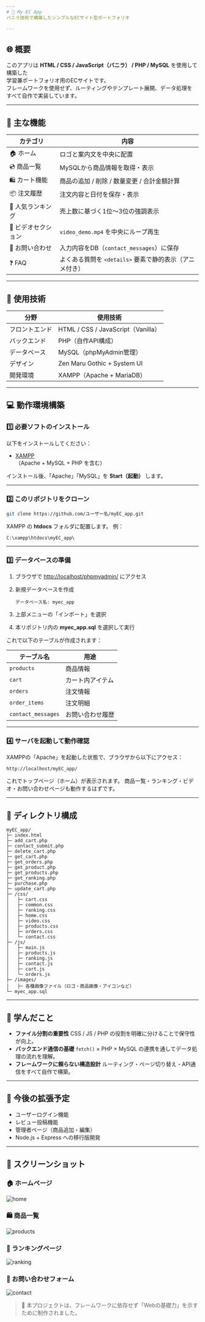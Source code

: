 ```yaml
---
# 🛒 My EC App  
バニラ技術で構築したシンプルなECサイト型ポートフォリオ  

---
```


## 🌐 概要
このアプリは **HTML / CSS / JavaScript（バニラ） / PHP / MySQL** を使用して構築した  
学習兼ポートフォリオ用のECサイトです。  
フレームワークを使用せず、ルーティングやテンプレート展開、データ処理を  
すべて自作で実装しています。

---

## 🚀 主な機能

| カテゴリ | 内容 |
|-----------|------|
| 🏠 ホーム | ロゴと案内文を中央に配置 |
| 💿 商品一覧 | MySQLから商品情報を取得・表示 |
| 🛍️ カート機能 | 商品の追加 / 削除 / 数量変更 / 合計金額計算 |
| 📦 注文履歴 | 注文内容と日付を保存・表示 |
| 🥇 人気ランキング | 売上数に基づく1位～3位の強調表示 |
| 🎥 ビデオセクション | `video_demo.mp4` を中央にループ再生 |
| 📩 お問い合わせ | 入力内容をDB（`contact_messages`）に保存 |
| ❓ FAQ | よくある質問を `<details>` 要素で静的表示（アニメ付き） |

---

## 🧩 使用技術

| 分野 | 使用技術 |
|------|-----------|
| フロントエンド | HTML / CSS / JavaScript（Vanilla） |
| バックエンド | PHP（自作API構成） |
| データベース | MySQL（phpMyAdmin管理） |
| デザイン | Zen Maru Gothic + System UI |
| 開発環境 | XAMPP（Apache + MariaDB） |

---

## 💻 動作環境構築

### 1️⃣ 必要ソフトのインストール
以下をインストールしてください：

- [XAMPP](https://www.apachefriends.org/jp/index.html)  
  （Apache + MySQL + PHP を含む）

インストール後、「Apache」「MySQL」を **Start（起動）** します。

---

### 2️⃣ このリポジトリをクローン

```bash
git clone https://github.com/ユーザー名/myEC_app.git
````

XAMPP の **htdocs** フォルダに配置します。
例：

```
C:\xampp\htdocs\myEC_app\
```

---

### 3️⃣ データベースの準備

1. ブラウザで [http://localhost/phpmyadmin/](http://localhost/phpmyadmin/) にアクセス
2. 新規データベースを作成

   ```
   データベース名: myec_app
   ```
3. 上部メニューの「インポート」を選択
4. 本リポジトリ内の **myec_app.sql** を選択して実行

これで以下のテーブルが作成されます：

| テーブル名              | 用途       |
| ------------------ | -------- |
| `products`         | 商品情報     |
| `cart`             | カート内アイテム |
| `orders`           | 注文情報     |
| `order_items`      | 注文明細     |
| `contact_messages` | お問い合わせ履歴 |

---

### 4️⃣ サーバを起動して動作確認

XAMPPの「Apache」を起動した状態で、ブラウザから以下にアクセス：

```
http://localhost/myEC_app/
```

これでトップページ（ホーム）が表示されます。
商品一覧・ランキング・ビデオ・お問い合わせページも動作するはずです。

---

## 📁 ディレクトリ構成

```
myEC_app/
├─ index.html
├─ add_cart.php
├─ contact_submit.php
├─ delete_cart.php
├─ get_cart.php
├─ get_orders.php
├─ get_product.php
├─ get_products.php
├─ get_ranking.php
├─ purchase.php
├─ update_cart.php
├─ /css/
│   ├─ cart.css
│   ├─ common.css
│   ├─ ranking.css
│   ├─ home.css
│   ├─ video.css
│   ├─ products.css
│   ├─ orders.css
│   └─ contact.css
├─ /js/
│   ├─ main.js
│   ├─ products.js
│   ├─ ranking.js
│   ├─ contact.js
│   ├─ cart.js
│   └─ orders.js
├─ /images/
│   ├─ 各種画像ファイル（ロゴ・商品画像・アイコンなど）
└─ myec_app.sql
```

---

## 🧠 学んだこと

* **ファイル分割の重要性**
  CSS / JS / PHP の役割を明確に分けることで保守性が向上。
* **バックエンド通信の基礎**
  `fetch()` × PHP × MySQL の連携を通してデータ処理の流れを理解。
* **フレームワークに頼らない構造設計**
  ルーティング・ページ切り替え・API通信をすべて自作で構築。

---

## 🔮 今後の拡張予定

* ユーザーログイン機能
* レビュー投稿機能
* 管理者ページ（商品追加・編集）
* Node.js + Express への移行版開発

---

## 📸 スクリーンショット

### 🏠 ホームページ

![home](images/my-ec_home.png)

### 🛍️ 商品一覧

![products](images/my-ec_products.png)

### 🥇 ランキングページ

![ranking](images/my-ec_ranking.png)

### 📩 お問い合わせフォーム

![contact](images/my-ec_contact.png)

> 📘 本プロジェクトは、フレームワークに依存せず「Webの基礎力」を示すために制作されました。
